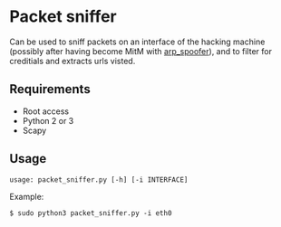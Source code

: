 # Packet sniffer

Can be used to sniff packets on an interface of the hacking machine (possibly after having become MitM with [arp_spoofer](/arp_spoofer)), and to filter for creditials and extracts urls visted.

## Requirements

* Root access
* Python 2 or 3
* Scapy

## Usage

```shell
usage: packet_sniffer.py [-h] [-i INTERFACE]
```

Example:

```shell
$ sudo python3 packet_sniffer.py -i eth0
```

